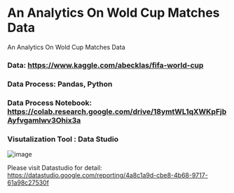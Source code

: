 # An Analytics On Wold Cup Matches Data
An Analytics On Wold Cup Matches Data
### Data: https://www.kaggle.com/abecklas/fifa-world-cup
### Data Process: Pandas, Python 
### Data Process Notebook: https://colab.research.google.com/drive/18ymtWL1qXWKpFjbAyfvgamlwv3Ohix3a
### Visutalization Tool : Data Studio

![image](https://user-images.githubusercontent.com/88182498/144195742-0bc12dcd-4d8f-45e8-aa94-774b65612433.png)


Please visit Datastudio for detail:
https://datastudio.google.com/reporting/4a8c1a9d-cbe8-4b68-9717-61a98c27530f
